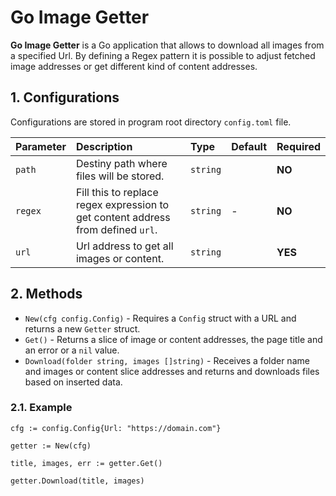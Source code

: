 # Go Image Getter

**Go Image Getter** is a Go application that allows to download all images from a specified Url.
By defining a Regex pattern it is possible to adjust fetched image addresses or get different kind of content addresses.

## 1. Configurations

Configurations are stored in program root directory ``config.toml`` file.

| Parameter | Description | Type | Default | Required |
|:---|:---|:---|:---|:---|
| ``path`` | Destiny path where files will be stored. | `string` | ` ` | **NO** |
| ``regex`` | Fill this to replace regex expression to get content address from defined ``url``. | `string` | - | **NO** |
| ``url`` | Url address to get all images or content. | `string` | ` ` | **YES** |

## 2. Methods

- ``New(cfg config.Config)`` - Requires a ``Config`` struct with a URL and returns a new ``Getter`` struct.
- ``Get()`` - Returns a slice of image or content addresses, the page title and an error or a ``nil`` value.
- ``Download(folder string, images []string)`` - Receives a folder name and images or content slice addresses and returns and downloads files based on inserted data.

### 2.1. Example

```
cfg := config.Config{Url: "https://domain.com"}

getter := New(cfg)

title, images, err := getter.Get()

getter.Download(title, images)
```
